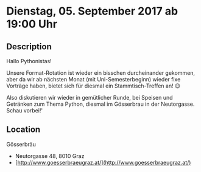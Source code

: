# Dienstag, 05. September 2017 ab 19:00 Uhr

## Description

Hallo Pythonistas!

Unsere Format-Rotation ist wieder ein bisschen durcheinander gekommen, aber da wir ab nächsten Monat (mit Uni-Semesterbeginn) wieder fixe Vorträge haben, bietet sich für diesmal ein Stammtisch-Treffen an! 😉

Also diskutieren wir wieder in gemütlicher Runde, bei Speisen und Getränken zum Thema Python, diesmal im Gösserbrau in der Neutorgasse. Schau vorbei!'

## Location

Gösserbräu

- Neutorgasse 48, 8010 Graz
- [http://www.goesserbraeugraz.at/](http://www.goesserbraeugraz.at/)

